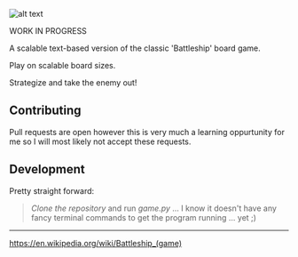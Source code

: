 ![alt text](https://github.com/kraftdamus/pyship/blob/main/github/logo.png?raw=true)

WORK IN PROGRESS

A scalable text-based version of the classic 'Battleship' board game. 

Play on scalable board sizes. 

Strategize and take the enemy out!

## Contributing
Pull requests are open however this is very much a learning oppurtunity for me so I will most likely not accept these requests.

## Development
Pretty straight forward:

> _Clone the repository_ and run _game.py_ ... I know it doesn't have any fancy terminal commands to get the program running ... yet ;)
- - -

https://en.wikipedia.org/wiki/Battleship_(game)
